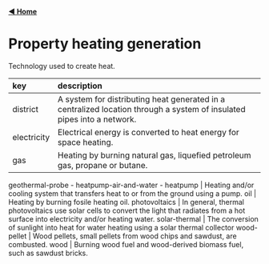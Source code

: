 [**◀ Home**](./)

# Property heating generation

Technology used to create heat.

key | description
:--- | :---
district | A system for distributing heat generated in a centralized location through a system of insulated pipes into a network.
electricity | Electrical energy is converted to heat energy for space heating.
gas | Heating by burning natural gas, liquefied petroleum gas, propane or butane.
geothermal-probe -
heatpump-air-and-water -
heatpump | Heating and/or cooling system that transfers heat to or from the ground using a pump.
oil | Heating by burning fosile heating oil.
photovoltaics | In general, thermal photovoltaics use solar cells to convert the light that radiates from a hot surface into electricity and/or heating water.
solar-thermal | The conversion of sunlight into heat for water heating using a solar thermal collector
wood-pellet | Wood pellets, small pellets from wood chips and sawdust, are combusted.
wood | Burning wood fuel and wood-derived biomass fuel, such as sawdust bricks.
